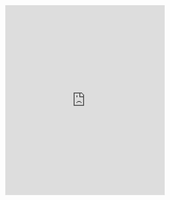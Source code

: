 <iframe src="https://rushabhvyas.notion.site/ebd/8cac183fa57f4c869ccafd8d210fba92" width="100%" height="600" frameborder="0" allowfullscreen />
